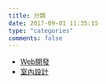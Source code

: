```yaml
---
title: 分類
date: 2017-09-01 11:35:15
type: "categories"
comments: false
---
```


*   [Web開發](./web/)
*   [室內設計](./室內設計/)
